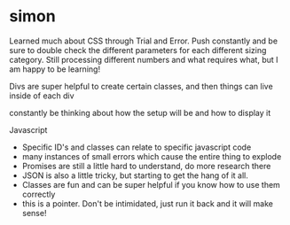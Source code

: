# simon

Learned much about CSS through Trial and Error. Push constantly and be sure to double check the different parameters for each different sizing category. Still processing different numbers and what requires what, but I am happy to be learning!

Divs are super helpful to create certain classes, and then things can live inside of each div

constantly be thinking about how the setup will be and how to display it

Javascript
- Specific ID's and classes can relate to specific javascript code
- many instances of small errors which cause the entire thing to explode
- Promises are still a little hard to understand, do more research there
- JSON is also a little tricky, but starting to get the hang of it all. 
- Classes are fun and can be super helpful if you know how to use them correctly
- this is a pointer. Don't be intimidated, just run it back and it will make sense!

